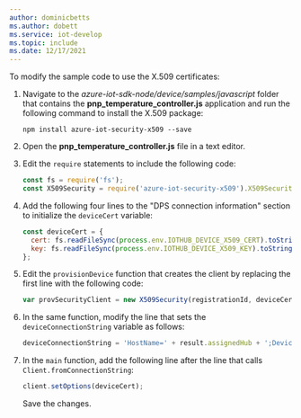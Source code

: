 ```yaml
---
author: dominicbetts
ms.author: dobett
ms.service: iot-develop
ms.topic: include
ms.date: 12/17/2021
---
```


To modify the sample code to use the X.509 certificates:

1. Navigate to the _azure-iot-sdk-node/device/samples/javascript_ folder that contains the **pnp_temperature_controller.js** application and run the following command to install the X.509 package:

    ```cmd/sh
    npm install azure-iot-security-x509 --save
    ```

1. Open the **pnp_temperature_controller.js** file in a text editor.

1. Edit the `require` statements to include the following code:

    ```javascript
    const fs = require('fs');
    const X509Security = require('azure-iot-security-x509').X509Security;
    ```

1. Add the following four lines to the "DPS connection information" section to initialize the `deviceCert` variable:

    ```javascript
    const deviceCert = {
      cert: fs.readFileSync(process.env.IOTHUB_DEVICE_X509_CERT).toString(),
      key: fs.readFileSync(process.env.IOTHUB_DEVICE_X509_KEY).toString()
    };
    ```

1. Edit the `provisionDevice` function that creates the client by replacing the first line with the following code:

    ```javascript
    var provSecurityClient = new X509Security(registrationId, deviceCert);
    ```

1. In the same function, modify the line that sets the `deviceConnectionString` variable as follows:

    ```javascript
    deviceConnectionString = 'HostName=' + result.assignedHub + ';DeviceId=' + result.deviceId + ';x509=true';
    ```

1. In the `main` function, add the following line after the line that calls `Client.fromConnectionString`:

    ```javascript
    client.setOptions(deviceCert);
    ```

    Save the changes.
